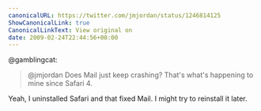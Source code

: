 ```yaml
---
canonicalURL: https://twitter.com/jmjordan/status/1246814125
ShowCanonicalLink: true
CanonicalLinkText: View original on
date: 2009-02-24T22:44:56+00:00
---
```

@gamblingcat:

> @jmjordan Does Mail just keep crashing? That's what's happening to mine since Safari 4.

Yeah, I uninstalled Safari and that fixed Mail. I might try to reinstall it later.